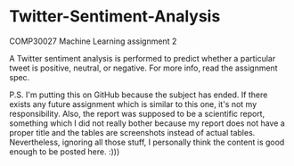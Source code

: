 # Twitter-Sentiment-Analysis
COMP30027 Machine Learning assignment 2

A Twitter sentiment analysis is performed to predict whether a particular tweet is positive, neutral, or negative. For more info, read the assignment spec.

P.S. I'm putting this on GitHub because the subject has ended. If there exists any future assignment which is similar to this one, it's not my responsibility. Also, the report was supposed to be a scientific report, something which I did not really bother because my report does not have a proper title and the tables are screenshots instead of actual tables. Nevertheless, ignoring all those stuff, I personally think the content is good enough to be posted here. :)))
